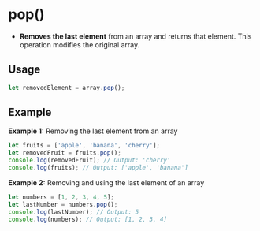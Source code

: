 # pop()

- **Removes the last element** from an array and returns that element. This operation modifies the original array.

## Usage

```jsx
let removedElement = array.pop();
```

## Example

**Example 1:** Removing the last element from an array

```jsx
let fruits = ['apple', 'banana', 'cherry'];
let removedFruit = fruits.pop();
console.log(removedFruit); // Output: 'cherry'
console.log(fruits); // Output: ['apple', 'banana']
```

**Example 2:** Removing and using the last element of an array

```jsx
let numbers = [1, 2, 3, 4, 5];
let lastNumber = numbers.pop();
console.log(lastNumber); // Output: 5
console.log(numbers); // Output: [1, 2, 3, 4]
```
